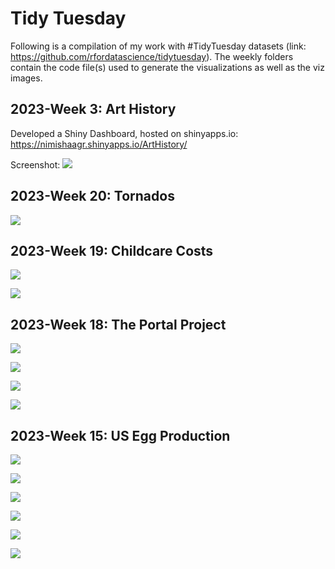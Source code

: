 # Tidy Tuesday 
Following is a compilation of my work with #TidyTuesday datasets (link: https://github.com/rfordatascience/tidytuesday). The weekly folders contain the code file(s) used to generate the visualizations as well as the viz images.

## 2023-Week 3: Art History

Developed a Shiny Dashboard, hosted on shinyapps.io: https://nimishaagr.shinyapps.io/ArtHistory/

Screenshot:
![](/2023-03-ArtHistory/screenshot.png)

## 2023-Week 20: Tornados

![](/2023-20-Tornados/mags.jpg)

## 2023-Week 19: Childcare Costs

![](/2023-19-ChildcareCosts/utah.jpg)

![](/2023-19-ChildcareCosts/emp-spread.gif)

## 2023-Week 18: The Portal Project

![](/2023-18-PortalProject/big_heavy_rodents.jpg)

![](/2023-18-PortalProject/hfl_wgt.jpg)

![](/2023-18-PortalProject/spcies_density_trtmt.jpg)

![](/2023-18-PortalProject/species_pregnant.jpg)

## 2023-Week 15: US Egg Production

![](/2023-15-EggProduction/cagefree_hg.jpg)

![](/2023-15-EggProduction/all_hatchtable.jpg)

![](/2023-15-EggProduction/hens_sankey.jpg)

![](/2023-15-EggProduction/hens_eggs_division.jpg)

![](/2023-15-EggProduction/hens_months.jpg)

![](/2023-15-EggProduction/eggs_months.jpg)
